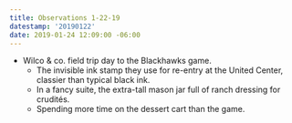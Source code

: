 ```yaml
---
title: Observations 1-22-19
datestamp: '20190122'
date: 2019-01-24 12:09:00 -06:00
---
```


- Wilco & co. field trip day to the Blackhawks game.
	- The invisible ink stamp they use for re-entry at the United Center, classier than typical black ink.
	- In a fancy suite, the extra-tall mason jar full of ranch dressing for crudités.
	- Spending more time on the dessert cart than the game.
